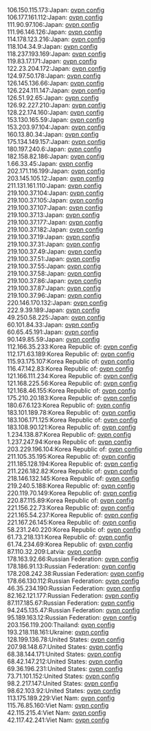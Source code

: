 106.150.115.173:Japan: [ovpn config](vpn/106_150_115_173.ovpn)  
106.177.161.112:Japan: [ovpn config](vpn/106_177_161_112.ovpn)  
111.90.97.106:Japan: [ovpn config](vpn/111_90_97_106.ovpn)  
111.96.146.126:Japan: [ovpn config](vpn/111_96_146_126.ovpn)  
114.178.123.216:Japan: [ovpn config](vpn/114_178_123_216.ovpn)  
118.104.34.9:Japan: [ovpn config](vpn/118_104_34_9.ovpn)  
118.237.193.169:Japan: [ovpn config](vpn/118_237_193_169.ovpn)  
119.83.17.171:Japan: [ovpn config](vpn/119_83_17_171.ovpn)  
122.23.204.172:Japan: [ovpn config](vpn/122_23_204_172.ovpn)  
124.97.50.178:Japan: [ovpn config](vpn/124_97_50_178.ovpn)  
126.145.136.66:Japan: [ovpn config](vpn/126_145_136_66.ovpn)  
126.224.111.147:Japan: [ovpn config](vpn/126_224_111_147.ovpn)  
126.51.92.65:Japan: [ovpn config](vpn/126_51_92_65.ovpn)  
126.92.227.210:Japan: [ovpn config](vpn/126_92_227_210.ovpn)  
128.22.174.160:Japan: [ovpn config](vpn/128_22_174_160.ovpn)  
153.130.165.59:Japan: [ovpn config](vpn/153_130_165_59.ovpn)  
153.203.97.104:Japan: [ovpn config](vpn/153_203_97_104.ovpn)  
160.13.80.34:Japan: [ovpn config](vpn/160_13_80_34.ovpn)  
175.134.149.157:Japan: [ovpn config](vpn/175_134_149_157.ovpn)  
180.197.240.6:Japan: [ovpn config](vpn/180_197_240_6.ovpn)  
182.158.82.186:Japan: [ovpn config](vpn/182_158_82_186.ovpn)  
1.66.33.45:Japan: [ovpn config](vpn/1_66_33_45.ovpn)  
202.171.116.199:Japan: [ovpn config](vpn/202_171_116_199.ovpn)  
203.145.105.12:Japan: [ovpn config](vpn/203_145_105_12.ovpn)  
211.131.161.110:Japan: [ovpn config](vpn/211_131_161_110.ovpn)  
219.100.37.104:Japan: [ovpn config](vpn/219_100_37_104.ovpn)  
219.100.37.105:Japan: [ovpn config](vpn/219_100_37_105.ovpn)  
219.100.37.107:Japan: [ovpn config](vpn/219_100_37_107.ovpn)  
219.100.37.13:Japan: [ovpn config](vpn/219_100_37_13.ovpn)  
219.100.37.177:Japan: [ovpn config](vpn/219_100_37_177.ovpn)  
219.100.37.182:Japan: [ovpn config](vpn/219_100_37_182.ovpn)  
219.100.37.19:Japan: [ovpn config](vpn/219_100_37_19.ovpn)  
219.100.37.31:Japan: [ovpn config](vpn/219_100_37_31.ovpn)  
219.100.37.49:Japan: [ovpn config](vpn/219_100_37_49.ovpn)  
219.100.37.51:Japan: [ovpn config](vpn/219_100_37_51.ovpn)  
219.100.37.55:Japan: [ovpn config](vpn/219_100_37_55.ovpn)  
219.100.37.58:Japan: [ovpn config](vpn/219_100_37_58.ovpn)  
219.100.37.86:Japan: [ovpn config](vpn/219_100_37_86.ovpn)  
219.100.37.87:Japan: [ovpn config](vpn/219_100_37_87.ovpn)  
219.100.37.96:Japan: [ovpn config](vpn/219_100_37_96.ovpn)  
220.146.170.132:Japan: [ovpn config](vpn/220_146_170_132.ovpn)  
222.9.39.189:Japan: [ovpn config](vpn/222_9_39_189.ovpn)  
49.250.58.225:Japan: [ovpn config](vpn/49_250_58_225.ovpn)  
60.101.84.33:Japan: [ovpn config](vpn/60_101_84_33.ovpn)  
60.65.45.191:Japan: [ovpn config](vpn/60_65_45_191.ovpn)  
90.149.85.59:Japan: [ovpn config](vpn/90_149_85_59.ovpn)  
112.166.35.233:Korea Republic of: [ovpn config](vpn/112_166_35_233.ovpn)  
112.171.63.189:Korea Republic of: [ovpn config](vpn/112_171_63_189.ovpn)  
115.93.175.107:Korea Republic of: [ovpn config](vpn/115_93_175_107.ovpn)  
116.47.142.83:Korea Republic of: [ovpn config](vpn/116_47_142_83.ovpn)  
121.166.111.234:Korea Republic of: [ovpn config](vpn/121_166_111_234.ovpn)  
121.168.225.56:Korea Republic of: [ovpn config](vpn/121_168_225_56.ovpn)  
121.168.46.155:Korea Republic of: [ovpn config](vpn/121_168_46_155.ovpn)  
175.210.20.183:Korea Republic of: [ovpn config](vpn/175_210_20_183.ovpn)  
180.67.6.123:Korea Republic of: [ovpn config](vpn/180_67_6_123.ovpn)  
183.101.189.78:Korea Republic of: [ovpn config](vpn/183_101_189_78.ovpn)  
183.106.171.125:Korea Republic of: [ovpn config](vpn/183_106_171_125.ovpn)  
183.108.90.121:Korea Republic of: [ovpn config](vpn/183_108_90_121.ovpn)  
1.234.138.87:Korea Republic of: [ovpn config](vpn/1_234_138_87.ovpn)  
1.237.247.94:Korea Republic of: [ovpn config](vpn/1_237_247_94.ovpn)  
203.229.196.104:Korea Republic of: [ovpn config](vpn/203_229_196_104.ovpn)  
211.105.35.195:Korea Republic of: [ovpn config](vpn/211_105_35_195.ovpn)  
211.185.128.194:Korea Republic of: [ovpn config](vpn/211_185_128_194.ovpn)  
211.226.182.82:Korea Republic of: [ovpn config](vpn/211_226_182_82.ovpn)  
218.146.132.145:Korea Republic of: [ovpn config](vpn/218_146_132_145.ovpn)  
219.240.5.188:Korea Republic of: [ovpn config](vpn/219_240_5_188.ovpn)  
220.119.70.149:Korea Republic of: [ovpn config](vpn/220_119_70_149.ovpn)  
220.87.115.89:Korea Republic of: [ovpn config](vpn/220_87_115_89.ovpn)  
221.156.22.73:Korea Republic of: [ovpn config](vpn/221_156_22_73.ovpn)  
221.165.54.237:Korea Republic of: [ovpn config](vpn/221_165_54_237.ovpn)  
221.167.26.145:Korea Republic of: [ovpn config](vpn/221_167_26_145.ovpn)  
58.231.240.220:Korea Republic of: [ovpn config](vpn/58_231_240_220.ovpn)  
61.73.218.131:Korea Republic of: [ovpn config](vpn/61_73_218_131.ovpn)  
61.74.234.69:Korea Republic of: [ovpn config](vpn/61_74_234_69.ovpn)  
87.110.32.209:Latvia: [ovpn config](vpn/87_110_32_209.ovpn)  
178.163.92.66:Russian Federation: [ovpn config](vpn/178_163_92_66.ovpn)  
178.186.91.13:Russian Federation: [ovpn config](vpn/178_186_91_13.ovpn)  
178.208.242.38:Russian Federation: [ovpn config](vpn/178_208_242_38.ovpn)  
178.66.130.112:Russian Federation: [ovpn config](vpn/178_66_130_112.ovpn)  
46.35.234.190:Russian Federation: [ovpn config](vpn/46_35_234_190.ovpn)  
82.162.121.177:Russian Federation: [ovpn config](vpn/82_162_121_177.ovpn)  
87.117.185.67:Russian Federation: [ovpn config](vpn/87_117_185_67.ovpn)  
94.245.135.47:Russian Federation: [ovpn config](vpn/94_245_135_47.ovpn)  
95.189.163.12:Russian Federation: [ovpn config](vpn/95_189_163_12.ovpn)  
203.156.119.200:Thailand: [ovpn config](vpn/203_156_119_200.ovpn)  
193.218.118.161:Ukraine: [ovpn config](vpn/193_218_118_161.ovpn)  
128.199.136.78:United States: [ovpn config](vpn/128_199_136_78.ovpn)  
207.98.148.67:United States: [ovpn config](vpn/207_98_148_67.ovpn)  
68.38.144.171:United States: [ovpn config](vpn/68_38_144_171.ovpn)  
68.42.147.212:United States: [ovpn config](vpn/68_42_147_212.ovpn)  
69.36.196.231:United States: [ovpn config](vpn/69_36_196_231.ovpn)  
73.71.101.152:United States: [ovpn config](vpn/73_71_101_152.ovpn)  
98.2.217.147:United States: [ovpn config](vpn/98_2_217_147.ovpn)  
98.62.103.92:United States: [ovpn config](vpn/98_62_103_92.ovpn)  
113.175.189.229:Viet Nam: [ovpn config](vpn/113_175_189_229.ovpn)  
115.76.85.160:Viet Nam: [ovpn config](vpn/115_76_85_160.ovpn)  
42.115.215.4:Viet Nam: [ovpn config](vpn/42_115_215_4.ovpn)  
42.117.42.241:Viet Nam: [ovpn config](vpn/42_117_42_241.ovpn)  
